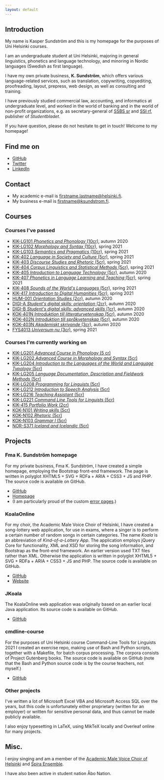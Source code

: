 ```yaml
---
layout: default
---
```


## Introduction

My name is Kasper Sundström and this is my homepage for the purposes of Uni Helsinki courses.

I am an undergraduate student at Uni Helsinki, majoring in general linguistics, phonetics and language technology,
and minoring in Nordic languages (Swedish as first language).

I have my own private business, **K. Sundström**, which offers various language-related services, such as translation,
copywriting, copyediting, proofreading, layout, prepress, web design, as well as consulting and training.

I have previously studied commercial law, accounting, and informatics at undergraduate level, and worked in the world
of banking and in the world of non-profit organizations, e.g. as secretary-general of [SSBS sr](https://www.ssbs.fi/)
and [SSI rf](https://stbl.fi/ssi/), publisher of _Studentbladet_.

If you have question, please do not hesitate to get in touch! Welcome to my homepage!

## Find me on

* [GitHub](https://github.com/KSundstrom)
* [Twitter](https://twitter.com/KSundstrom)
* [LinkedIn](https://www.linkedin.com/in/kaspersundstrom)

## Contact

* My academic e-mail is firstname.lastname@helsinki.fi.
* My business e-mail is firstname@ksundstrom.fi.

## Courses

### Courses I've passed

* [KIK-LG101 _Phonetics and Phonology_ (10cr)](https://studies.helsinki.fi/courses/cu/hy-CU-117877928-2021-08-01), autumn 2020
* [KIK-LG102 _Morphology and Syntax_ (10cr)](https://studies.helsinki.fi/courses/cu/hy-CU-117877884-2020-08-01), spring 2021
* [KIK-LG103 _Semantics and Pragmatics_ (10cr)](https://studies.helsinki.fi/courses/cu/hy-CU-117877915-2020-08-01), spring 2021
* [KIK-402 _Language in Society and Culture_ (5cr)](https://studies.helsinki.fi/courses/cu/hy-CU-118591802-2020-08-01), spring 2021
* [KIK-403 _Discourse Studies and Rhetoric_ (5cr)](https://studies.helsinki.fi/courses/cu/hy-CU-118591831-2020-08-01), spring 2021
* [KIK-404 _Corpus Linguistics and Statistical Methods_ (5cr)](https://studies.helsinki.fi/courses/cu/hy-CU-118591838-2020-08-01), spring 2021
* [KIK-405 _Introduction to Language Technology_ (5cr)](https://studies.helsinki.fi/courses/cu/hy-CU-118591924-2020-08-01), autumn 2020
* [KIK-407 _Phonetics in Language Learning and Teaching_ (5cr)](https://studies.helsinki.fi/courses/cu/hy-CU-118591958-2020-08-01), spring 2021
* [KIK-408 _Sounds of the World's Languages_ (5cr)](https://studies.helsinki.fi/courses/cu/hy-CU-118591985-2020-08-01), spring 2021
* [KIK-417 _Introduction to Digital Humanities_ (5cr)](https://studies.helsinki.fi/courses/cu/hy-CU-134491907-2020-08-01), spring 2021
* [HUM-001 _Orientation Studies_ (2cr)](https://studies.helsinki.fi/courses/cu/hy-CU-118010544-2021-08-01), autumn 2020
* [DIGI-A _Student's digital skills: orientation_ (2cr)](https://studies.helsinki.fi/courses/cu/hy-CU-134743242-2020-08-01), autumn 2020
* [DIGI-B _Student's digital skills: advanced skills_ (1cr)](https://studies.helsinki.fi/courses/cu/hy-CU-134743553-2020-08-01), autumn 2020
* [KOK-401N _Introduktion till litteraturvetenskap_ (5cr)](https://studies.helsinki.fi/courses/cu/hy-CU-123935065-2020-08-01), autumn 2020
* [KOK-402N _Introduktion till språkvetenskap_ (5cr)](https://studies.helsinki.fi/courses/cu/hy-CU-123935267-2020-08-01), autumn 2020
* [KOK-403N _Akademiskt skrivande_ (3cr)](https://studies.helsinki.fi/courses/cu/hy-CU-123935427-2020-08-01), autumn 2020
* [FYS4013 _Universum nu_ (3cr)](https://studies.helsinki.fi/courses/cu/hy-CU-118399854-2020-08-01), spring 2021

### Courses I'm currently working on

* [KIK-LG201 _Advanced Course in Phonology_ (5 cr)](https://studies.helsinki.fi/courses/cu/hy-CU-117878060-2021-08-01)
* [KIK-LG202 _Advanced Course in Morphology and Syntax_ (5cr)](https://studies.helsinki.fi/courses/cu/hy-CU-117878307-2021-08-01)
* [KIK-LG204 _Introduction to the Languages of the World and Language Typology_ (5cr)](https://studies.helsinki.fi/courses/cu/hy-CU-117878478-2021-08-01)
* [KIK-LG205 _Language Documentation, Description and Fieldwork Methods_ (5cr)](https://studies.helsinki.fi/courses/cu/hy-CU-117878531-2021-08-01)
* [KIK-LG208 _Programming for Linguists_ (5cr)](https://studies.helsinki.fi/courses/cu/hy-CU-117878680-2021-08-01)
* [KIK-LG212 _Introduction to Speech Analysis_ (5cr)](https://studies.helsinki.fi/courses/cu/hy-CU-117879162-2021-08-01)
* [KIK-LG216 _Teaching Assistant_ (5cr)](https://studies.helsinki.fi/courses/cu/hy-CU-117879329-2021-08-01)
* [KIK-LG221 _Command Line Tools for Linguists_ (5cr)](https://studies.helsinki.fi/courses/cu/hy-CU-134651633-2021-08-01)
* [KIK-415 _Portfolio Work_ (2cr)](https://studies.helsinki.fi/courses/cu/hy-CU-118592193-2020-08-01)
* [KOK-N101 _Writing skills_ (5cr)](https://studies.helsinki.fi/courses/cu/hy-CU-118309918-2020-08-01)
* [KOK-N102 _Rhetoric_ (5cr)](https://studies.helsinki.fi/courses/cu/hy-CU-118310760-2020-08-01)
* [KOK-N103 _Grammar I_ (5cr)](https://studies.helsinki.fi/courses/cu/hy-CU-118310861-2020-08-01)
* [NOR-S371 _Iceland and Icelandic_ (5cr)](https://studies.helsinki.fi/courses/cu/hy-CU-117947352-2020-08-01)

## Projects

### Fma K. Sundström homepage

For my private business, Fma K. Sundström, I have created a simple homepage, employing the Bootstrap front-end framework.
The page is written in polyglot XHTML5 + SVG + RDFa + ARIA + CSS3 + JS and PHP.
The source code is available on GitHub.

* [GitHub](https://github.com/KSundstrom/fmaksundstrom-homepage)
* [Homepage](https://ksundstrom.fi/)
* (I am particularly proud of the custom [error pages](https://ksundstrom.fi/foo).)

### KoalaOnline

For my choir, the Academic Male Voice Choir of Helsinki, I have created a song-lottery web application,
for use in exams, where a singer is to perform a certain number of random songs in certain categories.
The name _Koala_ is an abbreviation of _Kind-of-a-Lottery App_.
The application employs jQuery Core for functionality, XML and XSD for storing the song information,
and Bootstrap as the front-end framework.
An earlier version used TXT files rather than XML.
Otherwise the application is written in polyglot XHTML5 + SVG + RDFa + ARIA + CSS3 + JS and PHP.
The source code is available on GitHub.

* [GitHub](https://github.com/KSundstrom/koala-online)
* [Website](https://koala.ksundstrom.fi/)

### JKoala

The KoalaOnline web application was originally based on an earlier local Java application.
Its source code is available on GitHub.

* [GitHub](https://github.com/KSundstrom/j-koala)

### cmdline-course

For the purposes of Uni Helsinki course Command-Line Tools for Linguists 2021 I created an exercise repo,
making use of Bash and Python scripts, together with a Makefile, for batch corpus processing.
The corpora consists of Project Gutenberg books.
The source code is available on GitHub (note that the Bash and Python source code is by the course teachers,
not myself.)

* [GitHub](https://github.com/KSundstrom/cmdline-course)

### Other projects

I've written a lot of Microsoft Excel VBA and Microsoft Access SQL over the years, but this code is unfortunately
either proprietary (written for an employer) or written for sensitive personal data, and thus cannot be made publicly
available.

I also enjoy typesetting in LaTeX, using MikTeX locally and Overleaf online for many projects.

## Misc.

I enjoy singing and am a member of the [Academic Male Voice Choir of Helsinki](https://www.akademen.com/) and
[Spira Ensemble](https://spiraensemble.fi/).

I have also been active in student nation Åbo Nation.
